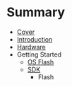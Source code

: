 # Summary

* [Cover](README.md)
* [Introduction](documentation/Introduction.md)
* [Hardware](documentation/Hardware.md)
* Getting Started
   * [OS Flash](documentation/OsFlash.md)
   * [SDK](documentation/Sdk.md)
       * Flash

